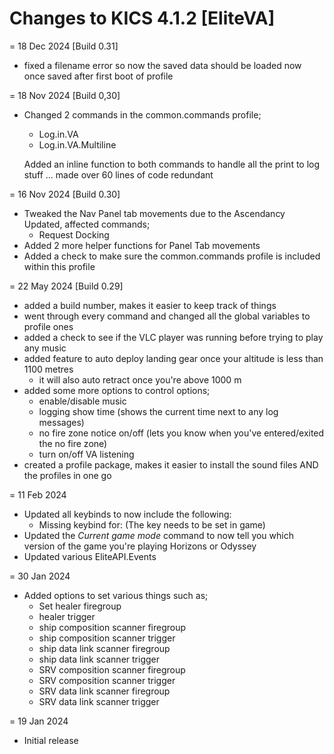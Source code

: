 # Changes to KICS 4.1.2 [EliteVA]

= 18 Dec 2024 [Build 0.31]
- fixed a filename error so now the saved data should be loaded now once saved after first boot of profile

= 18 Nov 2024 [Build 0,30]
- Changed 2 commands in the common.commands profile;
	- Log.in.VA
	- Log.in.VA.Multiline
	
	Added an inline function to both commands to handle all the print to log stuff ... made over 60 lines of code redundant

= 16 Nov 2024 [Build 0.30]
- Tweaked the Nav Panel tab movements due to the Ascendancy Updated, affected commands;
	- Request Docking
- Added 2 more helper functions for Panel Tab movements
- Added a check to make sure the common.commands profile is included within this profile

= 22 May 2024 [Build 0.29]
- added a build number, makes it easier to keep track of things
- went through every command and changed all the global variables to profile ones
- added a check to see if the VLC player was running before trying to play any music
- added feature to auto deploy landing gear once your altitude is less than 1100 metres
	- it will also auto retract once you're above 1000 m
- added some more options to control options;
	- enable/disable music
	- logging show time (shows the current time next to any log messages)
	- no fire zone notice on/off (lets you know when you've entered/exited the no fire zone)
	- turn on/off VA listening
- created a profile package, makes it easier to install the sound files AND the profiles in one go

= 11 Feb 2024
- Updated all keybinds to now include the following:
	- Missing keybind for: (The key needs to be set in game)
- Updated the *Current game mode* command to now tell you which version of the game you're playing Horizons or Odyssey
- Updated various EliteAPI.Events

= 30 Jan 2024
- Added options to set various things such as;
	- Set healer firegroup
	- healer trigger
	- ship composition scanner firegroup
	- ship composition scanner trigger
	- ship data link scanner firegroup
	- ship data link scanner trigger
	- SRV composition scanner firegroup
	- SRV composition scanner trigger
	- SRV data link scanner firegroup
	- SRV data link scanner trigger

= 19 Jan 2024
- Initial release